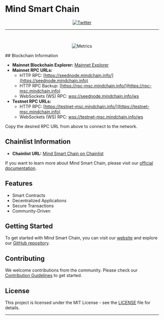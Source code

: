 # Mind Smart Chain 
<span align="center">



[![Twitter](https://img.shields.io/badge/Twitter-black?logo=twitter&logoColor=white)]([[https://twitter.com/MindChain1])

---
  
<br />

![Metrics](/profile/metrics.svg)

</span>
## Blockchain Information

- **Mainnet Blockchain Explorer:** [Mainnet Explorer](https://mainnet.mindscan.info)
- **Mainnet RPC URLs:**
  - HTTP RPC: [https://seednode.mindchain.info/](https://seednode.mindchain.info)
  - HTTP RPC Backup: [https://rpc-msc.mindchain.info/](https://rpc-msc.mindchain.info)
  - WebSockets (WS) RPC: [wss://seednode.mindchain.info/ws](wss://seednode.mindchain.info/ws)
- **Testnet RPC URLs:**
  - HTTP RPC: [https://testnet-msc.mindchain.info/](https://testnet-msc.mindchain.info)
  - WebSockets (WS) RPC: [wss://testnet-msc.mindchain.info/ws](wss://testnet-msc.mindchain.info/ws)

Copy the desired RPC URL from above to connect to the network.

## Chainlist Information

- **Chainlist URL:** [Mind Smart Chain on Chainlist](https://chainlist.org/chain/9996)

If you want to learn more about Mind Smart Chain, please visit our [official documentation](https://docs.mindchain.info/docs/overview).

## Features

- Smart Contracts
- Decentralized Applications
- Secure Transactions
- Community-Driven

## Getting Started

To get started with Mind Smart Chain, you can visit our [website](https://mindchain.info) and explore our [GitHub repository](https://github.com/Mind-chain/Msc-node).

## Contributing

We welcome contributions from the community. Please check our [Contribution Guidelines](CONTRIBUTING.md) to get started.

## License

This project is licensed under the MIT License - see the [LICENSE](LICENSE) file for details.

---


